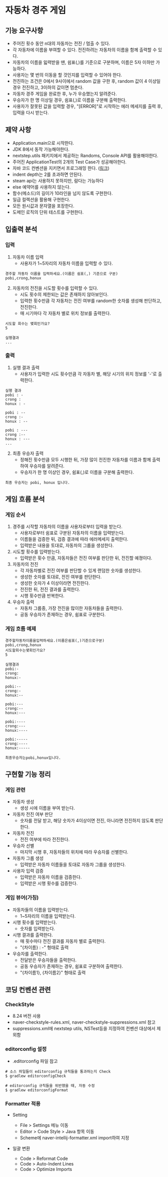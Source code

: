 # 자동차 경주 게임

## 기능 요구사항

- 주어진 횟수 동안 n대의 자동차는 전진 / 멈출 수 있다.
- 각 자동차에 이름을 부여할 수 있다. 전진하려는 자동차의 이름을 함께 출력할 수 있다.
- 자동차의 이름을 읿력받을 땐, 쉼표(,)를 기준으로 구분하며, 이름은 5자 이하만 가능하다.
- 사용자는 몇 번의 이동을 할 것인지를 입력할 수 있어야 한다.
- 전진하는 조건은 0에서 9사이에서 random 값을 구한 후, random 값이 4 이상일 경우 전진하고, 3이하의 값이면 멈춘다.
- 자동차 경주 게임을 완료한 후, 누가 우승했는지 알려준다.
- 우승자가 한 명 이상일 경우, 쉼표(,)로 이름을 구분해 출력한다.
- 사용자가 잘못된 값을 입력할 경우, "[ERROR]"로 시작하는 에러 메세지를 출력 후, 입력을 다시 받는다.

## 제약 사항

- Application.main으로 시작한다.
- JDK 8에서 동작 가능해야한다.
- nextstep.utils 패키지에서 제공하는 Randoms, Console API를 활용해야한다.
- 주어진 ApplicationTest의 2개의 Test Case가 성공해야한다.
- 자바 코드 컨벤션을 지키면서 프로그래밍 한다. ([링크](https://naver.github.io/hackday-conventions-java/))
- indent depth는 2를 초과하면 안된다.
- steam api는 사용하지 못하지만, 람다는 가능하다
- else 예약어를 사용하지 않는다.
- 함수(메소드)의 길이가 10라인을 넘지 않도록 구현한다.
- 일급 컬렉션을 활용해 구현한다.
- 모든 원시값과 문자열을 포장한다.
- 도메인 로직의 단위 테스트를 구현한다.

## 입출력 분석

### 입력

1. 자동차 이름 입력
    - 사용자가 1~5자리의 자동차 이름을 입력할 수 있다.

```
경주할 자동차 이름을 입력하세요.(이름은 쉼표(,) 기준으로 구분)
pobi,crong,honux
```

2. 자동차의 전진을 시도할 횟수를 입력할 수 있다.
    - 시도 횟수의 제한되는 값은 존재하지 않아보인다.
    - 입력한 횟수만큼 각 자동차는 전진 여부를 random한 숫자를 생성해 판단하고, 전진한다.
    - 매 시기마다 각 자동차 별로 위치 정보를 출력한다.

```
시도할 회수는 몇회인가요?
5

실행결과
...
```

### 출력

1. 실행 결과 출력
    - 사용자가 입력한 시도 횟수만큼 각 자동차 별, 해당 시기의 위치 정보를 '-'로 출력한다.

```
실행 결과
pobi : -
crong :
honux : -

pobi : --
crong :-
honux : --

pobi : ---
crong :--
honux : ---
...
```

2. 최종 우승자 출력
    - 정해진 횟수만큼 모두 시행한 뒤, 가장 많이 전진한 자동차를 이름과 함께 출력하여 우승자를 알려준다.
    - 우승자가 한 명 이상인 경우, 쉼표(,)로 이름을 구분해 출력한다.

```
최종 우승자는 pobi, honux 입니다.
```

## 게임 흐름 분석

### 게임 순서

1. 경주를 시작할 자동차의 이름을 사용자로부터 입력을 받는다.
    - 사용자로부터 쉼표로 구분된 자동차의 이름을 입력받는다.
    - 이름들을 검증한 뒤, 검증 결과에 따라 에러메세지 출력한다.
    - 입력받은 내용을 토대로, 자동차의 그룹을 생성한다.
2. 시도할 횟수를 입력받는다.
    - 입력받은 횟수 만큼, 자동차들은 전진 여부를 판단한 뒤, 전진할 예졍이다.
3. 자동차의 전진
    - 각 자동차별로 전진 여부를 판단할 수 있게 랜덤한 숫자를 생성한다.
    - 생성한 숫자를 토대로, 전진 여부를 판단한다.
    - 생성한 숫자가 4 이상이라면 전진한다.
    - 전진한 뒤, 전진 결과를 출력한다.
    - 시행 횟수만큼 반복한다.
4. 우승자 출력
    - 자동차 그룹중, 가장 전진을 많이한 자동차들을 출력한다.
    - 공동 우승자가 존재하는 경우, 쉼표로 구분한다.

### 게임 흐름 예제

```
경주할자동차이름을입력하세요.(이름은쉼표(,)기준으로구분)
pobi,crong,honux
시도할회수는몇회인가요?
5

실행결과
pobi:-
crong:
honux:-

pobi:--
crong:-
honux:--

pobi:---
crong:--
honux:---

pobi:----
crong:---
honux:----

pobi:-----
crong:----
honux:-----

최종우승자는pobi,honux입니다.
```

## 구현할 기능 정리

### 게임 관련

- 자동차 생성
    - 생성 시에 이름을 부여 받는다.
- 자동차 전진 여부 판단
    - 숫자를 전달 받고, 해당 숫자가 4이상이면 전진, 아니라면 전진하지 않도록 판단한다.
- 자동차 전진
    - 전진 여부에 따라 전진한다.
- 우승자 선별
    - 마지막 시행 후, 자동차들의 위치에 따라 우승자를 선별한다.
- 자동차 그룹 생성
    - 입력받은 자동차 이름들을 토대로 자동차 그룹을 생성한다.
- 사용자 입력 검증
    - 입력받은 자동차 이름을 검증한다.
    - 입력받은 시행 횟수를 검증한다.

### 게임 뷰어(가칭)

- 자동차들의 이름을 입력받는다.
    - 1~5자리의 이름을 입력받는다.
- 시행 횟수를 입력받는다.
    - 숫자를 입력받는다.
- 시행 결과를 출력한다.
    - 매 횟수마다 전진 결과를 자동차 별로 출력한다.
    - "{차이름} : -" 형태로 출력
- 우승자를 출력한다.
    - 전달받은 우승자들을 출력한다.
    - 공동 우승자가 존재하는 경우, 쉼표로 구분하여 출력한다.
    - "{차이름1}, {차이름2}" 형태로 출력

## 코딩 컨벤션 관련

### CheckStyle
- 8.24 버전 사용
- naver-checkstyle-rules.xml, naver-checkstyle-suppressions.xml 참고
- suppressions.xml에 nextstep utils, NSTest등을 지정하여 컨벤션 대상에서 제외함

### editorconfig 설정

- .editorconfig 파일 참고

```
# 소스 파일들이 editorconfig 규칙들을 통과하는지 Check
$ gradlew editorconfigCheck

# editorconfig 규칙들을 위반했을 때, 자동 수정
$ gradlew editorconfigFormat 

```

### Formatter 적용

- Setting
    - File > Settings 메뉴 이동
    - Editor > Code Style > Java 항목 이동
    - Scheme에 naver-intellij-formatter.xml import하여 지정

- 일괄 변환
    - Code > Reformat Code
    - Code > Auto-Indent Lines
    - Code > Optimize Imports
